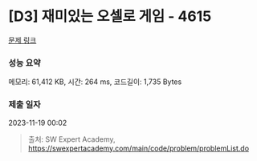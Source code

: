 # [D3] 재미있는 오셀로 게임 - 4615 

[문제 링크](https://swexpertacademy.com/main/code/problem/problemDetail.do?contestProbId=AWQmA4uK8ygDFAXj) 

### 성능 요약

메모리: 61,412 KB, 시간: 264 ms, 코드길이: 1,735 Bytes

### 제출 일자

2023-11-19 00:02



> 출처: SW Expert Academy, https://swexpertacademy.com/main/code/problem/problemList.do